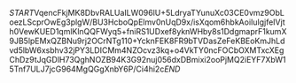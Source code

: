 $START$VqencFkjMK8DbvRALUaILW096lU+5LdryaTYunuXc03CE0vmz9ObLoezLScprOwEg3plgW/BU3HcboQpElmv0nUqD9x/isXqom6hbkAoiIulgjfeIVjth0VewKUED1qmlKlnQQFWyq5+fniRS1UDxef8yknWHby8s1DdgmaprF1kumX9JB5lpEMxQZBNu9rj2OCrNTg110+YcknFEK8FR9bTVDasZeFeKBEoKmJhLdvd5lbW6xsbhv32jPY3LDICMm4NZOcvz3kq+o4VkTY0ncFOCbOXMTxcXEgChDz9tJqGDlH73QghNOZB94K3G92nuj056dxDBmixi2ooPjMQ2iEYF7XbW15Tnf7ULJ7jcG964MgQGgXnbY6P/Ci4hi2c$END$